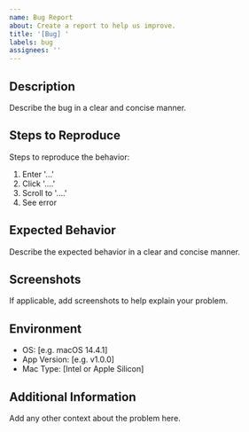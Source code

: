 ```yaml
---
name: Bug Report
about: Create a report to help us improve.
title: '[Bug] '
labels: bug
assignees: ''
---
```


## Description

Describe the bug in a clear and concise manner.

## Steps to Reproduce

Steps to reproduce the behavior:
1. Enter '...'
2. Click '....'
3. Scroll to '....'
4. See error

## Expected Behavior

Describe the expected behavior in a clear and concise manner.

## Screenshots

If applicable, add screenshots to help explain your problem.

## Environment

 - OS: [e.g. macOS 14.4.1]
 - App Version: [e.g. v1.0.0]
 - Mac Type: [Intel or Apple Silicon]

## Additional Information

Add any other context about the problem here.

